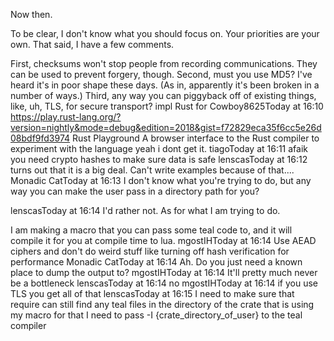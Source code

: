 Now then.

To be clear, I don't know what you should focus on. Your priorities are your own. That said, I have a few comments.

First, checksums won't stop people from recording communications. They can be used to prevent forgery, though.
Second, must you use MD5? I've heard it's in poor shape these days. (As in, apparently it's been broken in a number of ways.)
Third, any way you can piggyback off of existing things, like, uh, TLS, for secure transport?
impl<Vim>  Rust for Cowboy8625Today at 16:10
https://play.rust-lang.org/?version=nightly&mode=debug&edition=2018&gist=f72829eca35f6cc5e26d08bdf9fd3974
Rust Playground
A browser interface to the Rust compiler to experiment with the language
yeah i dont get it.
tiagoToday at 16:11
afaik you need crypto hashes to make sure data is safe
lenscasToday at 16:12
turns out that it is a big deal. Can't write examples because of that....
Monadic CatToday at 16:13
I don't know what you're trying to do, but any way you can make the user pass in a directory path for you?

lenscasToday at 16:14
I'd rather not. As for what I am trying to do.

I am making a macro that you can pass some teal code to, and it will compile it for you at compile time to lua.
mgostIHToday at 16:14
Use AEAD ciphers and don't do weird stuff like turning off hash verification for performance
Monadic CatToday at 16:14
Ah. Do you just need a known place to dump the output to?
mgostIHToday at 16:14
It'll pretty much never be a bottleneck
lenscasToday at 16:14
no
mgostIHToday at 16:14
if you use TLS you get all of that
lenscasToday at 16:15
I need to make sure that require can still find any teal files in the directory of the crate that is using my macro
for that I need to pass -I {crate_directory_of_user} to  the teal compiler